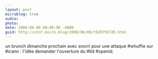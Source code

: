 ```yaml
---
layout: post
microblog: true
audio: 
photo: 
date: 2008-06-08 00:00:00 -0000
guid: http://xtof.micro.blog/2008/06/08/t829795745.html
---
```

un brunch dimanche prochain avec snorri pour une attaque #whuffie sur  #icann : l'idée demander l'ouverture du #tld #openid.
